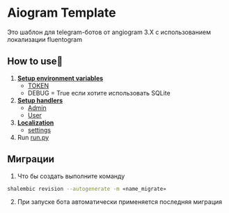# Aiogram Template
Это шаблон для telegram-ботов от angiogram 3.X 
с использованием локализации fluentogram


## **How to use🤔**
1. [**Setup environment variables**](https://stackoverflow.com/questions/42708389/how-to-set-environment-variables-in-pycharm)
   - [TOKEN](https://telegram.me/BotFather)
   - DEBUG = True если хотите использовать SQLite
2. [**Setup handlers**](bot/handlers)
   - [Admin](bot/handlers/admin/main.py)
   - [User](bot/handlers/user/main.py)
3. [**Localization**](bot/service/i18n.py)
   - [settings](bot/service/i18n.py)
4. Run [run.py](run.py)


## Миграции

1. Что бы создать выполните команду 
```sh
shalembic revision --autogenerate -m «name_migrate»
```

2. При запуске бота автоматически применяется последняя миграция

